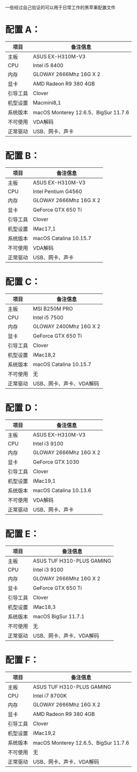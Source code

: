 一些经过自己验证的可以用于日常工作的黑苹果配置文件

# 配置 A：
|项目|备注信息|
|---|---|
|主板|ASUS EX-H310M-V3|
|CPU|Intel i5 8400|
|内存|GLOWAY 2666Mhz 16G X 2|
|显卡|AMD Radeon R9 380 4GB|
|引导工具|Clover|
|机型设置|Macmini8,1|
|系统版本|macOS Monterey 12.6.5、BigSur 11.7.6|
|不可使用|VDA解码|
|正常驱动|USB、网卡、声卡|


# 配置 B：
|项目|备注信息|
|---|---|
|主板|ASUS EX-H310M-V3|
|CPU|Intel Pentium G4560|
|内存|GLOWAY 2666Mhz 16G X 2|
|显卡|GeForce GTX 650 Ti|
|引导工具|Clover|
|机型设置|iMac17,1|
|系统版本|macOS Catalina 10.15.7|
|不可使用|VDA解码|
|正常驱动|USB、网卡、声卡|


# 配置 C：
|项目|备注信息|
|---|---|
|主板|MSI B250M PRO|
|CPU|Intel i5 7500|
|内存|GLOWAY 2400Mhz 16G X 2|
|显卡|GeForce GTX 650 Ti|
|引导工具|Clover|
|机型设置|iMac18,2|
|系统版本|macOS Catalina 10.15.7|
|不可使用|无|
|正常驱动|USB、网卡、声卡、VDA解码|


# 配置 D：
|项目|备注信息|
|---|---|
|主板|ASUS EX-H310M-V3|
|CPU|Intel i3 9100|
|内存|GLOWAY 2666Mhz 16G X 2|
|显卡|GeForce GTX 1030|
|引导工具|Clover|
|机型设置|iMac19,1|
|系统版本|macOS Catalina 10.13.6|
|不可使用|VDA解码|
|正常驱动|USB、网卡、声卡|


# 配置 E：
|项目|备注信息|
|---|---|
|主板|ASUS TUF H310-PLUS GAMING|
|CPU|Intel i3 9100|
|内存|GLOWAY 2666Mhz 16G X 2|
|显卡|GeForce GTX 650 Ti|
|引导工具|Clover|
|机型设置|iMac18,3|
|系统版本|macOS BigSur 11.7.1|
|不可使用|无
|正常驱动|USB、网卡、声卡、VDA解码|


# 配置 F：
|项目|备注信息|
|---|---|
|主板|ASUS TUF H310-PLUS GAMING|
|CPU|Intel i7 8700K|
|内存|GLOWAY 2666Mhz 16G X 2|
|显卡|AMD Radeon R9 380 4GB|
|引导工具|Clover|
|机型设置|iMac19,2|
|系统版本|macOS Monterey 12.6.5、BigSur 11.7.6|
|不可使用|无|
|正常驱动|USB、网卡、声卡、VDA解码|
